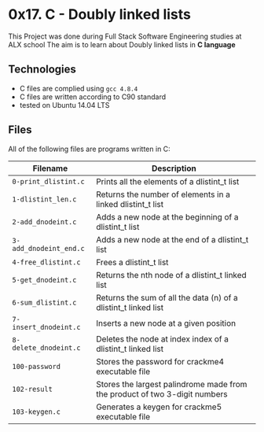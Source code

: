 # 0x17. C - Doubly linked lists

This Project was done during Full Stack Software Engineering studies at ALX school The aim is to learn about Doubly linked lists in **C language**

## Technologies
* C files are complied using `gcc 4.8.4`
* C files are written according to C90 standard
* tested on Ubuntu 14.04 LTS

## Files

All of the following files are programs written in C:

| Filename | Description |
| -------- | ----------- |
| `0-print_dlistint.c` | Prints all the elements of a dlistint_t list |
| `1-dlistint_len.c` | Returns the number of elements in a linked dlistint_t list |
| `2-add_dnodeint.c` | Adds a new node at the beginning of a dlistint_t list |
| `3-add_dnodeint_end.c` | Adds a new node at the end of a dlistint_t list |
| `4-free_dlistint.c` | Frees a dlistint_t list |
| `5-get_dnodeint.c` | Returns the nth node of a dlistint_t linked list |
| `6-sum_dlistint.c` | Returns the sum of all the data (n) of a dlistint_t linked list |
| `7-insert_dnodeint.c` | Inserts a new node at a given position |
| `8-delete_dnodeint.c` | Deletes the node at index index of a dlistint_t linked list |
| `100-password` | Stores the password for crackme4 executable file |
| `102-result` | Stores the largest palindrome made from the product of two 3-digit numbers |
| `103-keygen.c` | Generates a keygen for crackme5 executable file |
